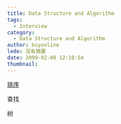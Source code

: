 ```yaml
---
title: Data Structure and Algorithm
tags:
  - Interview
category:
  - Data Structure and Algorithm
author: bsyonline
lede: 没有摘要
date: 2099-02-08 12:10:54
thumbnail:
---
```


[排序](../../../../2015/11/11/sorting/)

查找

树